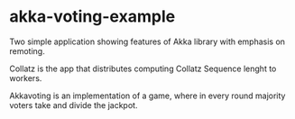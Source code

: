 akka-voting-example
===================

Two simple application showing features of Akka library with emphasis on remoting.

Collatz is the app that distributes computing Collatz Sequence lenght to workers.

Akkavoting is an implementation of a game, where in every round majority voters take and divide the jackpot.

